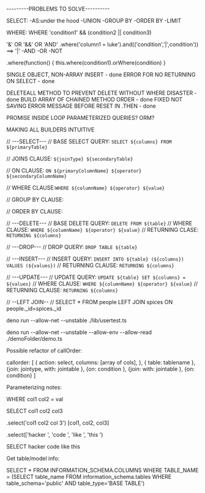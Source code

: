 ---------PROBLEMS TO SOLVE----------

SELECT:
-AS:under the hood
-UNION
-GROUP BY
-ORDER BY
-LIMIT

WHERE: WHERE 'condition1' && (condition2 || condition3)

'&' OR '&&' OR 'AND'
.where('column1 = luke').and(('condition','|',condition')) ==> '|'
-AND
-OR
-NOT

.where(function() {
this.where(condition1).orWhere(condition)
}

SINGLE OBJECT, NON-ARRAY INSERT - done
ERROR FOR NO RETURNING ON SELECT - done

DELETEALL METHOD TO PREVENT DELETE WITHOUT WHERE DISASTER - done
BUILD ARRAY OF CHAINED METHOD ORDER - done
FIXED NOT SAVING ERROR MESSAGE BEFORE RESET IN .THEN - done

PROMISE INSIDE LOOP
PARAMETERIZED QUERIES?
ORM?

MAKING ALL BUILDERS INTUITIVE

// ---SELECT---
// BASE SELECT QUERY: `SELECT ${columns} FROM ${primaryTable}`

// JOINS CLAUSE: `${joinType} ${secondaryTable}`

// ON CLAUSE: `ON ${primaryColumnName} ${operator} ${secondaryColumnName}`

// WHERE CLAUSE:`WHERE ${columnName} ${operator} ${value}`

// GROUP BY CLAUSE:

// ORDER BY CLAUSE:

// ---DELETE---
// BASE DELETE QUERY: `DELETE FROM ${table}`
// WHERE CLAUSE: `WHERE ${columnName} ${operator} ${value}`
// RETURNING CLASE: `RETURNING ${columns}`

// ---DROP---
// DROP QUERY: `DROP TABLE ${table}`

// ---INSERT---
// INSERT QUERY: `INSERT INTO ${table} (${columns}) VALUES (${values})`
// RETURNING CLAUSE: `RETURNING ${columns}`

// ---UPDATE---
// UPDATE QUERY: `UPDATE ${table} SET ${columns} = ${values}`
// WHERE CLAUSE: `WHERE ${columnName} ${operator} ${value}`
// RETURNING CLAUSE: `RETURNING ${columns}`

// --LEFT JOIN--
// SELECT \* FROM people LEFT JOIN spices ON people.\_id=spices.\_id

deno run --allow-net --unstable ./lib/usertest.ts

deno run --allow-net --unstable --allow-env --allow-read ./demoFolder/demo.ts




Possible refactor of callOrder:

 callorder: [
    {
      action: select,
      columns: [array of cols],
    },
    {
      table: tablename
    },
    {join: jointype,
      with: jointable
    },
    {on: condition
    },
    {join:
      with: jointable
    },
    {on: condition}
  ]


Parameterizing notes:

WHERE col1 col2 = val

SELECT col1 col2 col3

.select('col1 col2 col 3')
[col1, col2, col3]

.select(['hacker ', 'code ', 'like ', 'this ')

SELECT hacker code like this


Get table/model info:

SELECT * FROM INFORMATION_SCHEMA.COLUMNS WHERE TABLE_NAME = (SELECT table_name FROM information_schema.tables WHERE table_schema='public' AND table_type='BASE TABLE')

